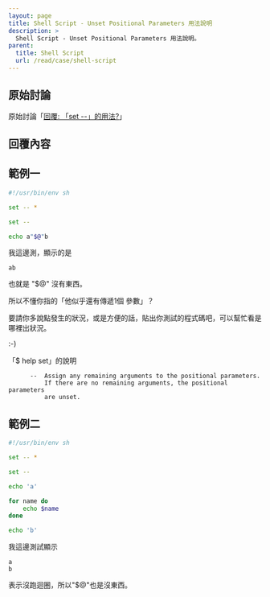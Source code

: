 ```yaml
---
layout: page
title: Shell Script - Unset Positional Parameters 用法說明
description: >
  Shell Script - Unset Positional Parameters 用法說明。
parent:
  title: Shell Script
  url: /read/case/shell-script
---
```



## 原始討論

原始討論「[回覆: 「set --」的用法?](https://www.ubuntu-tw.org/modules/newbb/viewtopic.php?post_id=350972#forumpost350972)」


## 回覆內容



## 範例一

``` sh
#!/usr/bin/env sh

set -- *

set --

echo a"$@"b

```


我這邊測，顯示的是

```
ab
```

也就是 "$@" 沒有東西。

所以不懂你指的「他似乎還有傳遞1個 參數」？

要請你多說點發生的狀況，或是方便的話，貼出你測試的程式碼吧，可以幫忙看是哪裡出狀況。

:-)

「$ help set」的說明

```
      --  Assign any remaining arguments to the positional parameters.
          If there are no remaining arguments, the positional parameters
          are unset.

```


## 範例二

``` sh
#!/usr/bin/env sh

set -- *

set --

echo 'a'

for name do
	echo $name
done

echo 'b'

```

我這邊測試顯示

```
a
b
```

表示沒跑迴圈，所以"$@"也是沒東西。
